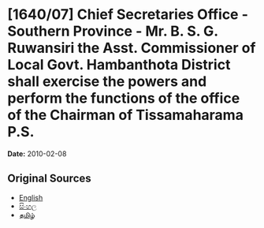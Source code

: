 # [1640/07] Chief Secretaries Office - Southern Province - Mr. B. S. G. Ruwansiri the Asst. Commissioner of Local Govt. Hambanthota District shall exercise the powers and perform the functions of the office of the Chairman of Tissamaharama P.S.

**Date:** 2010-02-08

## Original Sources

- [English](https://documents.gov.lk/view/extra-gazettes/2010/2/1640-07_E.pdf)
- [සිංහල](https://documents.gov.lk/view/extra-gazettes/2010/2/1640-07_S.pdf)
- [தமிழ்](https://documents.gov.lk/view/extra-gazettes/2010/2/1640-07_T.pdf)
